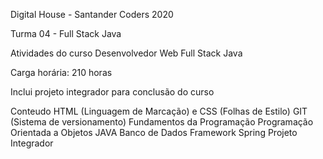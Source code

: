 Digital House - Santander Coders 2020

Turma 04 - Full Stack Java

Atividades do curso Desenvolvedor Web Full Stack Java

Carga horária: 210 horas

Inclui projeto integrador para conclusão do curso

Conteudo
HTML (Linguagem de Marcação) e CSS (Folhas de Estilo)
GIT (Sistema de versionamento)
Fundamentos da Programação
Programação Orientada a Objetos
JAVA
Banco de Dados
Framework Spring
Projeto Integrador